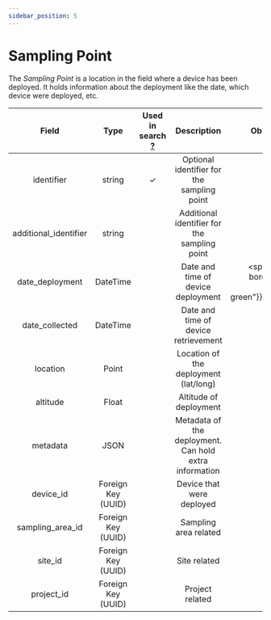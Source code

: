 ```yaml
---
sidebar_position: 5
---
```


# Sampling Point

The _Sampling Point_ is a location in the field where a device has been deployed. It holds information about the deployment like the date, which device were deployed, etc.

|   Field  | 	   Type	     | Used in search [?](../../balam-api/search-and-filter.md#search) | Description |  Observations | 
|:--------:|:-------------:|:------------------:|:------------------:|------------------:|
| identifier | string | ✓ | Optional identifier for the sampling point | Optional |
| additional_identifier | string | | Additional identifier for the sampling point | Optional |
| date_deployment | DateTime | | Date and time of device deployment | <span style={{ borderBottom: "1px solid green"}}>Required.</span> |
| date_collected | DateTime | | Date and time of device retrievement | Optional |
| location | Point | | Location of the deployment (lat/long) | Optional |
| altitude | Float | | Altitude of deployment | Optional |
| metadata | JSON | | Metadata of the deployment. Can hold extra information | Optional |
| device_id | Foreign Key (UUID) | | Device that were deployed | Optional |
| sampling_area_id | Foreign Key (UUID) | | Sampling area related | Optional |
| site_id | Foreign Key (UUID) | | Site related | Optional |
| project_id | Foreign Key (UUID) | | Project related | Optional |
